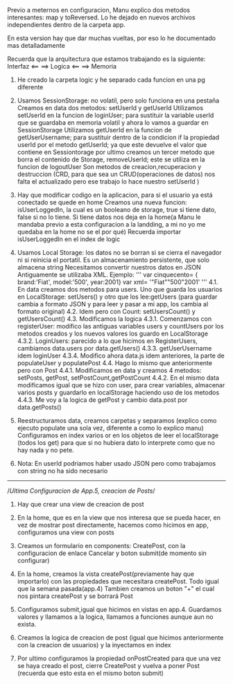 Previo a meternos en configuracion, Manu explico dos metodos interesantes: map y toReversed. Lo he dejado en nuevos archivos independientes dentro de la carpeta app.

En esta version hay que dar muchas vueltas, por eso lo he documentado mas detalladamente

Recuerda que la arquitectura que estamos trabajando es la siguiente: Interfaz <== ==> Logica <== ==> Memoria


1. He creado la carpeta logic y he separado cada funcion en una pg diferente

2. Usamos SessionStorage: no volatil, pero solo funciona en una pestaña
Creamos en data dos metodos: setUserId y getUserId
Utilizamos setUserId en la funcion de loginUser; para sustituir la variable userId que se guardaba en memoria volatil y ahora lo vamos a guardar en SessionStorage
Utilizamos getUserId en la funcion de getUserUsername; para sustituir dentro de la condicion if la propiedad userId por el metodo getUserId; ya que este devuelve el valor que contiene en Sessiontorage
por ultimo creamos un tercer metodo que borra el contenido de Storage, removeUserId; este se utiliza en la funcion de logoutUser
Son metodos de creacion,recuperacion y destruccion (CRD, para que sea un CRUD(operaciones de datos) nos falta el actualizado pero ese trabajo lo hace nuestro setUserId )

3. Hay que modificar codigo en la aplicacion, para si el usuario ya está conectado se quede en home
Creamos una nueva funcion: isUserLoggedIn, la cual es un booleano de storage, true si tiene dato, false si no lo tiene. Si tiene datos nos deja en la home(a Manu le mandaba previo a esta configuracion a la landding, a mi no yo me quedaba en la home no se el por qué)
Recuerda importar isUserLoggedIn en el index de logic

4. Usamos Local Storage: los datos no se borran si se cierra el navegador ni si reinicia el portatil. Es un almacenamiento persistente, que solo almacena string
Necesitamos convertir nuestros datos en JSON
Antiguamente se utilizaba XML. Ejemplo: 
'''
var cinquecento= { brand:'Fiat', model:'500', year:2001}
var xml= '<car><brand>"Fiat"</brand><model>"500"</model><year>2001</year></car>'
'''
    4.1. En data creamos dos metodos para users. Uno que guarda los usuarios en LocalStorage: setUsers() y otro que los lee:getUsers (para guardar cambia a formato JSON y para leer y pasar a mi app, los cambia al formato original)
    4.2. Idem pero con Count: setUsersCount() y getUsersCount()
    4.3. Modificamos la logica
        4.3.1. Comenzamos con registerUser: modifico las antiguas variables users y countUsers por los metodos creados y los nuevos valores los guardo en LocalStorage
        4.3.2. LoginUsers: parecido a lo que hicimos en RegisterUsers, cambiamos data.users por data.getUsers()
        4.3.3. getUserUsername idem loginUser
        4.3.4. Modifico ahora data.js idem anteriores, la parte de populateUser y populatePost
    4.4. Hago lo mismo que anteriormente pero con Post
        4.4.1. Modificamos en data y creamos 4 metodos: setPosts, getPost, setPostCount,getPostCount
        4.4.2. En el mismo data modificamos igual que se hizo con user, para crear variables, almacenar varios posts y guardarlo en localStorage haciendo uso de los metodos
        4.4.3. Me voy a la logica de getPost y cambio data.post por data.getPosts()

5. Reestructuramos data, creamos carpetas y separamos (explico como ejecuto populate una sola vez, diferente a como lo explico manu)
Configuramos en index varios or en los objetos de leer el localStorage (todos los get) para que si no hubiera dato lo interprete como que no hay nada y no pete.

6. Nota: En userId podriamos haber usado JSON pero como trabajamos con string no ha sido necesario

---
/*Ultima Configuracion de App.5, creacion de Posts*/

1. Hay que crear una view de creacion de post

2. En la home, que es en la view que nos interesa que se pueda hacer, en vez de mostrar post directamente, hacemos como hicimos en app, configuramos una view con posts

3. Creamos un formulario en components: CreatePost, con la configuracion de enlace Cancelar y boton submit(de momento sin configurar)

4. En la home, creamos la vista createPost(previamente hay que importarlo) con las propiedades que necesitara createPost. Todo igual que la semana pasada(app.4)
Tambien creamos un boton "+" el cual nos pintara createPost y se borrará Post

5. Configuramos submit,igual que hicimos en vistas en app.4. Guardamos valores y llamamos a la logica, llamamos a funciones aunque aun no exista.

6. Creamos la logica de creacion de post (igual que hicimos anteriormente con la creacion de usuarios) y la inyectamos en index

7. Por ultimo configuramos la propiedad onPostCreated para que una vez se haya creado el post, cierre CreatePost y vuelva a poner Post (recuerda que esto esta en el mismo boton submit)
